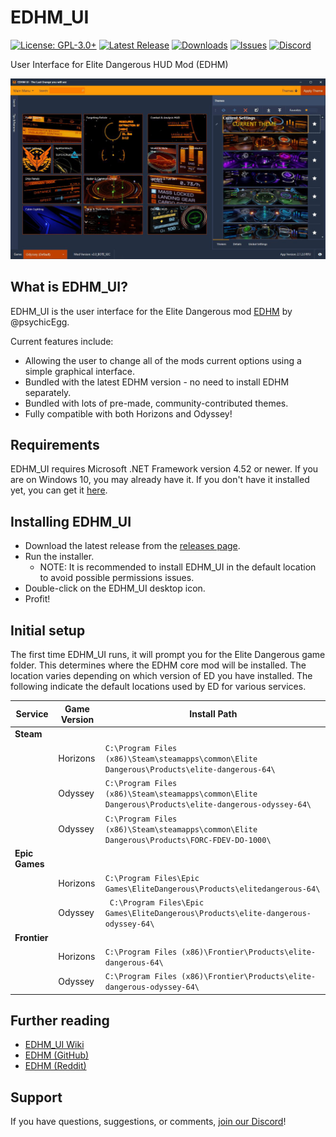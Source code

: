 # EDHM_UI
[![License: GPL-3.0+](https://img.shields.io/badge/license-GPL--3.0%2B-blue.svg)](https://raw.githubusercontent.com/BlueMystical/EDHM_UI/main/license.txt)
[![Latest Release](https://img.shields.io/github/v/release/BlueMystical/EDHM_UI)](https://github.com/BlueMystical/EDHM_UI/releases)
[![Downloads](https://img.shields.io/github/downloads/BlueMystical/EDHM_UI/latest/total)](https://github.com/BlueMystical/EDHM_UI/releases)
[![Issues](https://img.shields.io/github/issues/BlueMystical/EDHM_UI)](https://github.com/BlueMystical/EDHM_UI/issues)
[![Discord](https://img.shields.io/discord/773552741632180224?color=899AF9)](https://discord.gg/ZaRt6bCXvj)

User Interface for Elite Dangerous HUD Mod (EDHM)

<img src="static/preview.jpg" alt="EDHM_UI Preview">

## What is EDHM_UI?

EDHM_UI is the user interface for the Elite Dangerous mod [EDHM](https://github.com/psychicEgg/EDHM) by @psychicEgg.

Current features include:

* Allowing the user to change all of the mods current options using a simple graphical interface.
* Bundled with the latest EDHM version - no need to install EDHM separately.
* Bundled with lots of pre-made, community-contributed themes.
* Fully compatible with both Horizons and Odyssey!

## Requirements

EDHM_UI requires Microsoft .NET Framework version 4.52 or newer. If you are on Windows
10, you may already have it. If you don't have it installed yet, you can get it [here](https://dotnet.microsoft.com/download/dotnet-framework/net452).

## Installing EDHM_UI

* Download the latest release from the [releases page](https://github.com/BlueMystical/EDHM_UI/releases).
* Run the installer.
  * NOTE: It is recommended to install EDHM_UI in the default location to avoid possible permissions issues.
* Double-click on the EDHM_UI desktop icon.
* Profit!

## Initial setup

The first time EDHM_UI runs, it will prompt you for the Elite Dangerous game folder.
This determines where the EDHM core mod will be installed. The location varies depending
on which version of ED you have installed. The following indicate the default locations
used by ED for various services.

| Service        | Game Version | Install Path                                                                                         |
|----------------|--------------|------------------------------------------------------------------------------------------------------|
| **Steam**      |              |                                                                                                      |
|                | Horizons     | `C:\Program Files (x86)\Steam\steamapps\common\Elite Dangerous\Products\elite-dangerous-64\`         |
|                | Odyssey      | `C:\Program Files (x86)\Steam\steamapps\common\Elite Dangerous\Products\elite-dangerous-odyssey-64\` |
|                | Odyssey      | `C:\Program Files (x86)\Steam\steamapps\common\Elite Dangerous\Products\FORC-FDEV-DO-1000\`          |
| **Epic Games** |              |                                                                                                      |
|                | Horizons     | `C:\Program Files\Epic Games\EliteDangerous\Products\elitedangerous-64\`                             |
|                | Odyssey      | ` C:\Program Files\Epic Games\EliteDangerous\Products\elite-dangerous-odyssey-64\`                   |
| **Frontier**   |              |                                                                                                      |
|                | Horizons     | `C:\Program Files (x86)\Frontier\Products\elite-dangerous-64\`                                       |
|                | Odyssey      | `C:\Program Files (x86)\Frontier\Products\elite-dangerous-odyssey-64\`                               |

## Further reading

* [EDHM_UI Wiki](https://github.com/BlueMystical/EDHM_UI/wiki)
* [EDHM (GitHub)](https://github.com/psychicEgg/EDHM)
* [EDHM (Reddit)](https://www.reddit.com/r/EliteDangerous/comments/iu4mbj/elite_dangerous_hud_mod_edhm_custom_huds_without/)

## Support

If you have questions, suggestions, or comments, [join our Discord](https://discord.gg/ZaRt6bCXvj)!
